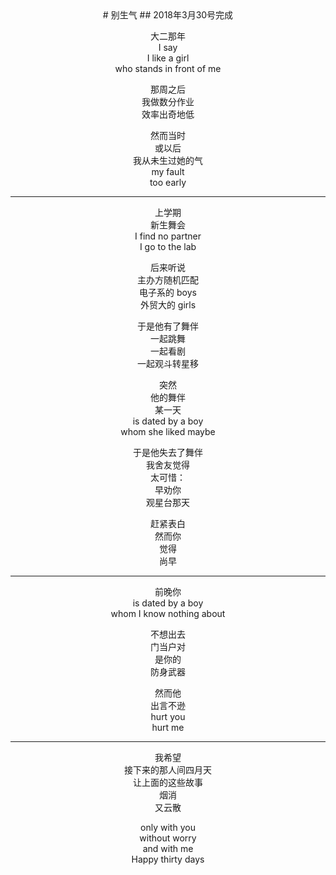 <center>
# 别生气
## 2018年3月30号完成

大二那年<br/>
I say<br/>
I like a girl<br/>
who stands in front of me

那周之后<br/>
我做数分作业<br/>
效率出奇地低

然而当时<br/>
或以后<br/>
我从未生过她的气<br/>
my fault<br/>
too early

----------------------------

上学期<br/>
新生舞会<br/>
I find no partner<br/>
I go to the lab

后来听说<br/>
主办方随机匹配<br/>
电子系的 boys<br/>
外贸大的 girls

于是他有了舞伴<br/>
一起跳舞<br/>
一起看剧<br/>
一起观斗转星移

突然<br/>
他的舞伴<br/>
某一天<br/>
is dated by a boy<br/>
whom she liked maybe

于是他失去了舞伴<br/>
我舍友觉得<br/>
太可惜：<br/>
早劝你<br/>
观星台那天

赶紧表白<br/>
然而你<br/>
觉得<br/>
尚早

----------------------------------

前晚你<br/>
is dated by a boy<br/>
whom I know nothing about


不想出去<br/>
门当户对<br/>
是你的<br/>
防身武器

然而他<br/>
出言不逊<br/>
hurt you<br/>
hurt me

----------------------------------

我希望<br/>
接下来的那人间四月天<br/>
让上面的这些故事<br/>
烟消<br/>
又云散

only with you<br/>
without worry<br/>
and with me<br/>
Happy thirty days
<center>
